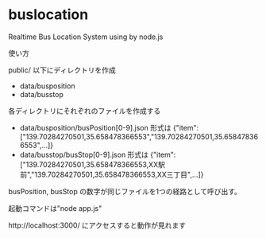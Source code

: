 buslocation
===========

Realtime Bus Location System using by node.js

使い方

public/ 以下にディレクトリを作成
- data/busposition
- data/busstop

各ディレクトリにそれぞれのファイルを作成する
- data/busposition/busPosition[0-9].json
形式は {"item":["139.70284270501,35.658478366553","139.70284270501,35.658478366553",...]}
- data/busstop/busStop[0-9].json
形式は {"item":["139.70284270501,35.658478366553,XX駅前","139.70284270501,35.658478366553,XX三丁目",...]}

busPosition, busStop の数字が同じファイルを1つの経路として呼び出す。

起動コマンドは"node app.js"

http://localhost:3000/ にアクセスすると動作が見れます
